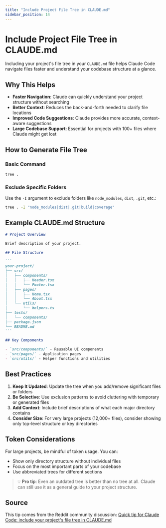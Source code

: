 ```yaml
---
title: "Include Project File Tree in CLAUDE.md"
sidebar_position: 14
---
```


# Include Project File Tree in CLAUDE.md

Including your project's file tree in your `CLAUDE.md` file helps Claude Code navigate files faster and understand your codebase structure at a glance.

## Why This Helps

- **Faster Navigation**: Claude can quickly understand your project structure without searching
- **Better Context**: Reduces the back-and-forth needed to clarify file locations
- **Improved Code Suggestions**: Claude provides more accurate, context-aware suggestions
- **Large Codebase Support**: Essential for projects with 100+ files where Claude might get lost

## How to Generate File Tree

### Basic Command

```bash
tree .
```

### Exclude Specific Folders

Use the `-I` argument to exclude folders like `node_modules`, `dist`, `.git`, etc.:

```bash
tree . -I "node_modules|dist|.git|build|coverage"
```

## Example CLAUDE.md Structure

````markdown
# Project Overview

Brief description of your project.

## File Structure

```
your-project/
├── src/
│   ├── components/
│   │   ├── Header.tsx
│   │   └── Footer.tsx
│   ├── pages/
│   │   ├── Home.tsx
│   │   └── About.tsx
│   └── utils/
│       └── helpers.ts
├── tests/
│   └── components/
├── package.json
└── README.md
```

## Key Components

- `src/components/` - Reusable UI components
- `src/pages/` - Application pages
- `src/utils/` - Helper functions and utilities
````

## Best Practices

1. **Keep It Updated**: Update the tree when you add/remove significant files or folders
2. **Be Selective**: Use exclusion patterns to avoid cluttering with temporary or generated files  
3. **Add Context**: Include brief descriptions of what each major directory contains
4. **Consider Size**: For very large projects (12,000+ files), consider showing only top-level structure or key directories

## Token Considerations

For large projects, be mindful of token usage. You can:
- Show only directory structure without individual files
- Focus on the most important parts of your codebase
- Use abbreviated trees for different sections

> 💡 **Pro tip**: Even an outdated tree is better than no tree at all. Claude can still use it as a general guide to your project structure.

## Source

This tip comes from the Reddit community discussion: [Quick tip for Claude Code: include your project's file tree in CLAUDE.md](https://www.reddit.com/r/ClaudeAI/comments/1o6rtb7/quick_tip_for_claude_code_include_your_projects/)